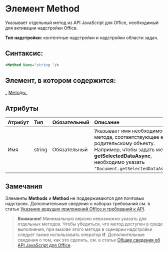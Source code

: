
# Элемент Method
Указывает отдельный метод из API JavaScript для Office, необходимый для активации надстройки Office.

 **Тип надстройки:** контентные надстройки и надстройки области задач.


## Синтаксис:


```XML
<Method Name="string "/>
```


## Элемент, в котором содержится:

 _ [Методы](../../reference/manifest/methods.md)_


## Атрибуты



|**Атрибут**|**Тип**|**Обязательный**|**Описание**|
|:-----|:-----|:-----|:-----|
|Имя|string|Обязательный|Указывает имя необходимого метода, соответствующее его родительскому объекту. Например, чтобы задать метод **getSelectedDataAsync**, необходимо указать `"Document.getSelectedDataAsync"`.|

## Замечания

Элементы **Methods** и **Method** не поддерживаются для почтовых надстроек. Дополнительные сведения о наборах требований см. в статье [Указание ведущих приложений Office и требований к API](../../docs/overview/specify-office-hosts-and-api-requirements.md#SpecifyRequirementSets_intro).


 >**Внимание!** Минимальную версию невозможно указать для отдельных методов. Чтобы убедиться, что метод доступен в среде выполнения, при вызове этого метода в сценарии надстройки следует также использовать оператор **if**. Дополнительные сведения о том, как это сделать, см. в статье [Общие сведения об API JavaScript для Office](../../docs/develop/understanding-the-javascript-api-for-office.md#HostAPISupport_UsingIfStatements).

